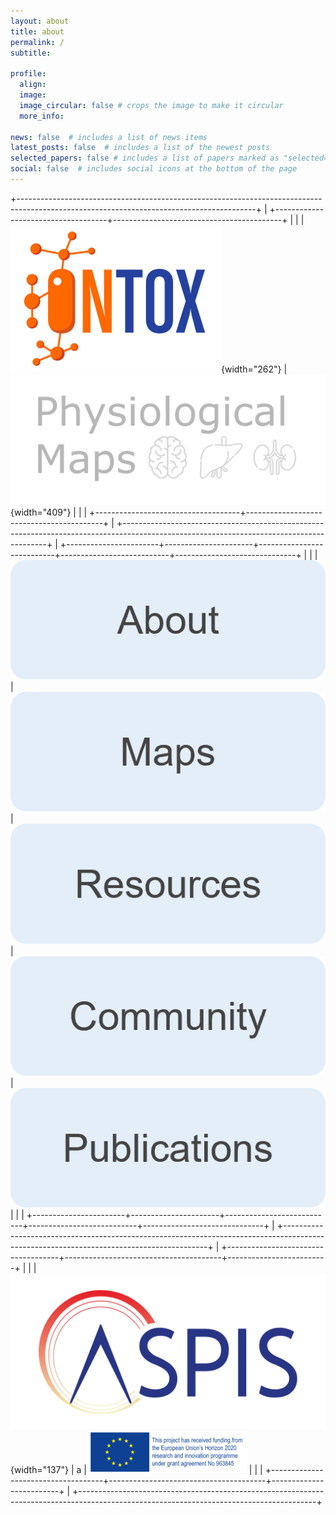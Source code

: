 ```yaml
---
layout: about
title: about
permalink: /
subtitle: 

profile:
  align: 
  image: 
  image_circular: false # crops the image to make it circular
  more_info:
  
news: false  # includes a list of news items
latest_posts: false  # includes a list of the newest posts
selected_papers: false # includes a list of papers marked as "selected={true}"
social: false  # includes social icons at the bottom of the page
---
```


+-----------------------------------------------------------------------------------------------------------------------------------------+
| +------------------------------------+------------------------------------------+                                                       |
| | ![](images/ontox.png){width="262"} | ![](images/pms.png){width="409"}         |                                                       |
| +------------------------------------+------------------------------------------+                                                       |
+-----------------------------------------------------------------------------------------------------------------------------------------+
| +-----------------------+----------------------+---------------------------+---------------------------+------------------------------+ |
| | ![](images/about.png) | ![](images/maps.png) | ![](images/resources.png) | ![](images/community.png) | ![](images/publications.png) | |
| +-----------------------+----------------------+---------------------------+---------------------------+------------------------------+ |
+-----------------------------------------------------------------------------------------------------------------------------------------+
| +------------------------------------+---------------------------------------+-------------------------+                                |
| | ![](images/aspis.png){width="137"} | a                                     | ![](images/funding.png) |                                |
| +------------------------------------+---------------------------------------+-------------------------+                                |
+-----------------------------------------------------------------------------------------------------------------------------------------+
